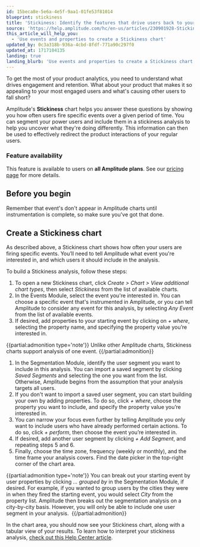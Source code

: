 ```yaml
---
id: 15beca8e-5e6a-4e5f-9aa1-01fe53f81014
blueprint: stickiness
title: 'Stickiness: Identify the features that drive users back to your product'
source: 'https://help.amplitude.com/hc/en-us/articles/230901928-Stickiness-Identify-the-features-that-drive-users-back-to-your-product'
this_article_will_help_you:
  - 'Use events and properties to create a Stickiness chart'
updated_by: 0c3a318b-936a-4cbd-8fdf-771a90c297f0
updated_at: 1717104135
landing: true
landing_blurb: 'Use events and properties to create a Stickiness chart'
---
```

To get the most of your product analytics, you need to understand what drives engagement and retention. What about your product that makes it so appealing to your most engaged users and what's causing other users to fall short? 

Amplitude's **Stickiness** chart helps you answer these questions by showing you how often users fire specific events over a given period of time. You can segment your power users and include them in a stickiness analysis to help you uncover what they're doing differently. This information can then be used to effectively redirect the product interactions of your regular users.

### Feature availability

This feature is available to users on **all Amplitude plans**. See our [pricing page](https://amplitude.com/pricing) for more details.

## Before you begin

Remember that event's don't appear in Amplitude charts until instrumentation is complete, so make sure you've got that done. 

## Create a Stickiness chart

As described above, a Stickiness chart shows how often your users are firing specific events. You’ll need to tell Amplitude what event you're interested in, and which users it should include in the analysis.

To build a Stickiness analysis, follow these steps:

1. To open a new Stickiness chart, click *Create > Chart > View additional chart types*, then select *Stickiness* from the list of available charts.
2. In the Events Module, select the event you're interested in. You can choose a specific event that's instrumented in Amplitude, or you can tell Amplitude to consider any event for this analysis, by selecting *Any Event* from the list of available events.
3. If desired, add properties to your starting event by clicking on *+ where*, selecting the property name, and specifying the property value you’re interested in.  
  
  {{partial:admonition type='note'}}
  Unlike other Amplitude charts, Stickiness charts support analysis of one event.
  {{/partial:admonition}}

1. In the Segmentation Module, identify the user segment you want to include in this analysis. You can import a saved segment by clicking *Saved Segments* and selecting the one you want from the list. Otherwise, Amplitude begins from the assumption that your analysis targets all users.
2. If you don't want to import a saved user segment, you can start building your own by adding properties. To do so, click *+ where*, choose the property you want to include, and specify the property value you’re interested in.
3. You can narrow your focus even further by telling Amplitude you only want to include users who have already performed certain actions. To do so, click *+ perform*, then choose the event you’re interested in.
4. If desired, add another user segment by clicking *+ Add Segment*, and repeating steps 5 and 6.  
5. Finally, choose the time zone, frequency (weekly or monthly), and the time frame your analysis covers. Find the date picker in the top-right corner of the chart area.

{{partial:admonition type='note'}}
 You can break out your starting event by user properties by clicking *… grouped by* in the Segmentation Module, if desired. For example, if you wanted to group users by the cities they were in when they fired the starting event, you would select *City* from the property list. Amplitude then breaks out the segmentation analysis on a city-by-city basis. However, you will only be able to include one user segment in your analysis. 
{{/partial:admonition}}

In the chart area, you should now see your Stickiness chart, along with a tabular view of your results. To learn how to interpret your stickiness analysis, [check out this Help Center article](/docs/analytics/charts/stickiness/stickiness-interpret).
